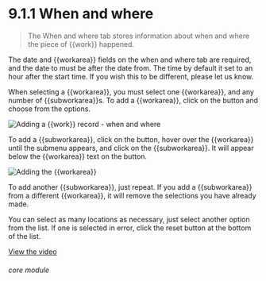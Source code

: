 # 9.1.1    When and where

> The When and where tab stores information about when and where the piece of {{work}} happened. 

The date and {{workarea}} fields on the when and where tab are required, and the date to must be after the date from. The time by default it set to an hour after the start time. If you wish this to be different, please let us know.

When selecting a {{workarea}}, you must select one {{workarea}}, and any number of {{subworkarea}}s. To add a {{workarea}}, click on the button and choose from the options.

![Adding a {{work}} record - when and where]({{imgpath}}55a.png)

To add a {{subworkarea}}, click on the button, hover over the {{workarea}} until the submenu appears, and click on the {{subworkarea}}. It will appear below the {{workarea}} text on the button.

![Adding the {{workarea}}]({{imgpath}}55b.png)

To add another {{subworkarea}}, just repeat. If you add a {{subworkarea}} from a different {{workarea}}, it will remove the selections you have already made.

You can select as many locations as necessary, just select another option from the list. If one is selected in error, click the reset button at the bottom of the list. 

[View the video](/help/video/id/9)
###### core module

